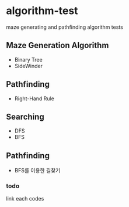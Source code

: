 # algorithm-test
maze generating and pathfinding algorithm tests

## Maze Generation Algorithm
- Binary Tree
- SideWinder

## Pathfinding
- Right-Hand Rule

## Searching
- DFS
- BFS

## Pathfinding
- BFS를 이용한 길찾기




### todo
link each codes
